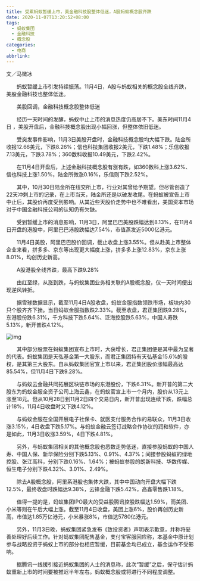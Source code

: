 ```yaml
---
title: 受累蚂蚁暂缓上市，美金融科技股整体低迷，A股蚂蚁概念股齐跌
date: 2020-11-07T13:20:52+08:00
tags:
  - 蚂蚁集团
  - 金融科技
  - 概念股
categories:
  - 电商
abbrlink:
---
```


文／马微冰

　　蚂蚁暂缓上市引发持续振荡。11月4日，A股与蚂蚁相关的概念股全线齐跌，美股金融科技也整体低迷。

　　美股回调，金融科技概念股整体低迷

　　经历一天时间的发酵，蚂蚁中止上市的消息热度仍高居不下。美东时间11月4日 ，美股开盘后，金融科技概念股出现小幅回涨，但整体依旧低迷。

　　受突发事件影响，11月3日美股开盘时，金融科技概念股均大幅下跌。陆金所收报12.66美元，下跌8.26%；信也科技集团收报2美元，下跌1.48%；乐信收报7.13美元，下跌3.78%；360数科收报10.49美元，下跌2.42%。

　　在11月4日开盘后，上述金融科技概念股有涨有跌，如360数科上涨3.62%、信也科技上涨1.50%，陆金所微涨0.16%，乐信则下跌2.52%。

　　其中，10月30日陆金所在纽交所上市，行业对其曾给予期望。但尽管创造了22天冲刺上市的记录，在上市当天，陆金所还是以破发收尾。在蚂蚁被宣告上市中止后，其股价再度受到影响。从其近些天股价走势中也不难看出，美国资本市场对于中国金融科技公司的认知仍有欠缺。

　　受到暂缓上市的消息影响，11月3日，阿里巴巴美股跌幅达到8.13%，在11月4日开盘的港股中，阿里巴巴港股跌幅达7.54%，市值蒸发近5000亿港元。

　　11月4日美股，阿里巴巴股价回调，截止收盘上涨3.55%。但从赴美上市整体企业来看，拼多多、京东等出现更大幅度上涨，拼多多上涨12.83%，京东上涨8.01%，均创历史新高。

　　A股港股全线齐跌，最高下跌9.28%

　　由红至绿，从涨到跌，与蚂蚁集团业务相关联的A股概念股，仅一天时间便出现逆风转折。

　　据雪球数据显示，截至11月4日A股收盘，蚂蚁金服指数领跌市场，板块内30只个股齐齐下挫。当日蚂蚁金服指数跌2.33%。截至收盘，君正集团跌9.28%，东港股份跌6.31%，千方科技下跌5.64%、泛海控股跌5.63%，中国人寿跌5.13%，新开普跌4.12%。

![img](https://cdn.jsdelivr.net/gh/yakeing/Documentation@main/Hexo/images/0f1c-kcpxnwv3892735.jpg)

　　其中部分股票在蚂蚁集团宣布上市时，大获增长，君正集团便是其中最为显著的代表。蚂蚁集团是天弘基金第一大股东，而君正集团持有天弘基金15.6%的股权，是其第三大股东。自从蚂蚁集团官宣上市以来，君正集团股价涨幅最高达85.54%，但11月4日下跌9.28%。

　　与蚂蚁云金融共同拓展区块链市场的东港股份，下跌6.31%。新开普的第二大股东为蚂蚁金服全资子公司上海云鑫，在蚂蚁官宣上市一个月内，股价从13元上涨至18元。但从10月28日到11月2日四个交易日内，新开普出现连续下跌，跌幅总计18%，11月4日收盘时又下跌4.12%。

　　与蚂蚁金服在全国开展电子社保卡、就医支付服务合作的易联众，11月3日收涨3.15%，4日收盘下跌5.17%。与蚂蚁金融云签订战略合作协议的润和软件，亦是如此，11月3日收涨3.59%，4日下跌4.81%。

　　另外，与蚂蚁集团相关的其他概念股也悉数走势低迷，直接参股蚂蚁的中国人寿、中国人保、新华保险分别下跌5.13%、0.91%、4.37%；间接参股蚂蚁的绿地控股、张江高科，分别下跌0.16%、1.64%；被蚂蚁参股的朗新科技、华数传媒、恒生电子分别下跌4.32%、3.01%、2.49%。

　　除去A股概念股，阿里系港股也集体大跌，其中中国动向开盘大幅下跌12.5%，最终收盘时跌幅达9.38%，云锋金融下跌5.42%，高鑫零售跌1.18%。

　　值得一提的是，蚂蚁集团IPO最大的受益股腾讯控股跌幅达1.59%，而美团、小米等则在午后大幅上涨。截至11月4日收盘，美团上涨6%，股价再创历史新高，市值达1.85万亿港元，小米暴涨8%，市值达5780亿港元。

　　另外，11月3日晚，蚂蚁集团紧急发布《致投资者》声明表示歉意，并称将妥善处理好后续工作。针对蚂蚁集团配售基金，支付宝客服回应称，本基金中原计划参与战略投资于蚂蚁上市的部分也相应暂缓，目前基金均已成立，基金运作不受影响。

　　据腾讯一线援引接近蚂蚁集团的人士的消息称，此次“暂缓”之后，保守估计蚂蚁重新上市的时间要被推迟半年左右。蚂蚁概念股或将进行不同程度调整。